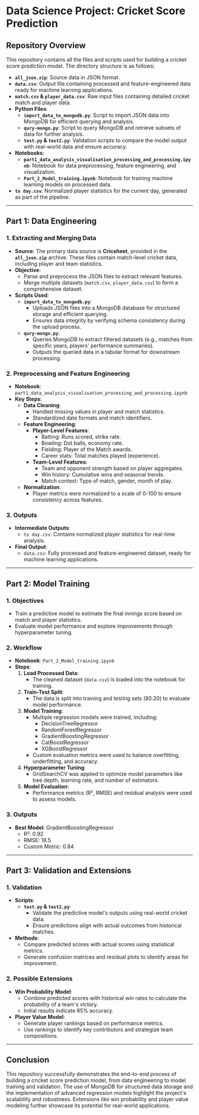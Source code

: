# Data Science Project: Cricket Score Prediction

## Repository Overview

This repository contains all the files and scripts used for building a cricket score prediction model. The directory structure is as follows:

- **`all_json.zip`**: Source data in JSON format.
- **`data.csv`**: Output file containing processed and feature-engineered data ready for machine learning applications.
- **`match.csv` & `player_data.csv`**: Raw input files containing detailed cricket match and player data.
- **Python Files**:
  - **`import_data_to_mongodb.py`**: Script to import JSON data into MongoDB for efficient querying and analysis.
  - **`qury-mongo.py`**: Script to query MongoDB and retrieve subsets of data for further analysis.
  - **`test.py` & `test2.py`**: Validation scripts to compare the model output with real-world data and ensure accuracy.
- **Notebooks**:
  - **`part1_data_analysis_visualisation_processing_and_processing.ipynb`**: Notebook for data preprocessing, feature engineering, and visualization.
  - **`Part_2_Model_training.ipynb`**: Notebook for training machine learning models on processed data.
- **`to day.csv`**: Normalized player statistics for the current day, generated as part of the pipeline.

---

## Part 1: Data Engineering

### 1. Extracting and Merging Data
- **Source**: The primary data source is **Cricsheet**, provided in the **`all_json.zip`** archive. These files contain match-level cricket data, including player and team statistics.
- **Objective**:
  - Parse and preprocess the JSON files to extract relevant features.
  - Merge multiple datasets (`match.csv`, `player_data.csv`) to form a comprehensive dataset.
- **Scripts Used**:
  - **`import_data_to_mongodb.py`**:
    - Uploads JSON files into a MongoDB database for structured storage and efficient querying.
    - Ensures data integrity by verifying schema consistency during the upload process.
  - **`qury-mongo.py`**:
    - Queries MongoDB to extract filtered datasets (e.g., matches from specific years, players' performance summaries).
    - Outputs the queried data in a tabular format for downstream processing.

### 2. Preprocessing and Feature Engineering
- **Notebook**: `part1_data_analysis_visualisation_processing_and_processing.ipynb`
- **Key Steps**:
  - **Data Cleaning**:
    - Handled missing values in player and match statistics.
    - Standardized date formats and match identifiers.
  - **Feature Engineering**:
    - **Player-Level Features**:
      - Batting: Runs scored, strike rate.
      - Bowling: Dot balls, economy rate.
      - Fielding: Player of the Match awards.
      - Career stats: Total matches played (experience).
    - **Team-Level Features**:
      - Team and opponent strength based on player aggregates.
      - Win history: Cumulative wins and seasonal trends.
      - Match context: Type of match, gender, month of play.
  - **Normalization**:
    - Player metrics were normalized to a scale of 0-100 to ensure consistency across features.

### 3. Outputs
- **Intermediate Outputs**:
  - `to day.csv`: Contains normalized player statistics for real-time analysis.
- **Final Output**:
  - `data.csv`: Fully processed and feature-engineered dataset, ready for machine learning applications.

---

## Part 2: Model Training

### 1. Objectives
- Train a predictive model to estimate the final innings score based on match and player statistics.
- Evaluate model performance and explore improvements through hyperparameter tuning.

### 2. Workflow
- **Notebook**: `Part_2_Model_training.ipynb`
- **Steps**:
  1. **Load Processed Data**:
     - The cleaned dataset (`data.csv`) is loaded into the notebook for training.
  2. **Train-Test Split**:
     - The data is split into training and testing sets (80:20) to evaluate model performance.
  3. **Model Training**:
     - Multiple regression models were trained, including:
       - DecisionTreeRegressor
       - RandomForestRegressor
       - GradientBoostingRegressor
       - CatBoostRegressor
       - XGBoostRegressor
     - Custom evaluation metrics were used to balance overfitting, underfitting, and accuracy.
  4. **Hyperparameter Tuning**:
     - GridSearchCV was applied to optimize model parameters like tree depth, learning rate, and number of estimators.
  5. **Model Evaluation**:
     - Performance metrics (R², RMSE) and residual analysis were used to assess models.

### 3. Outputs
- **Best Model**: GradientBoostingRegressor
  - R²: 0.92
  - RMSE: 18.5
  - Custom Metric: 0.84

---

## Part 3: Validation and Extensions

### 1. Validation
- **Scripts**:
  - **`test.py` & `test2.py`**:
    - Validate the predictive model's outputs using real-world cricket data.
    - Ensure predictions align with actual outcomes from historical matches.
- **Methods**:
  - Compare predicted scores with actual scores using statistical metrics.
  - Generate confusion matrices and residual plots to identify areas for improvement.

### 2. Possible Extensions
- **Win Probability Model**:
  - Combine predicted scores with historical win rates to calculate the probability of a team's victory.
  - Initial results indicate 85% accuracy.
- **Player Value Model**:
  - Generate player rankings based on performance metrics.
  - Use rankings to identify key contributors and strategize team compositions.

---

## Conclusion

This repository successfully demonstrates the end-to-end process of building a cricket score prediction model, from data engineering to model training and validation. The use of MongoDB for structured data storage and the implementation of advanced regression models highlight the project's scalability and robustness. Extensions like win probability and player value modeling further showcase its potential for real-world applications.
